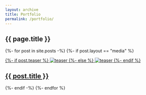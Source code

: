 ```yaml
---
layout: archive
title: Portfolio
permalink: /portfolio/
---
```


<div class="article-header">
	<div class="page-title">
		<h2>{{ page.title }}</h2>
	</div>
</div>
<div class="div-5-high"></div>
<div class="portfolio-tiles-grid">
	{%- for post in site.posts -%}
		{%- if post.layout == "media" %}
		<article class="portfolio-tile col">
			<a href="{{ site.url }}{{ post.url }}" title="{{ post.title }}" class="portfolio-link">
				<p class="post-teaser">
					{%- if post.teaser %}
					<img src="{{ site.imagekiturl }}{{ site.images }}{{ site.teaser }}" data-src="{{ site.imagekiturl }}{{ site.images }}{{ post.teaser }}" alt="teaser">
					{%- else %}
					<img src="{{ site.imagekiturl }}{{ site.images }}{{ site.teaser }}" alt="teaser">
					{%- endif %}
				</p>
				<h2 class="post-title">{{ post.title }}</h2>
			</a>
		</article>
		{%- endif -%}
	{%- endfor %}
</div>
